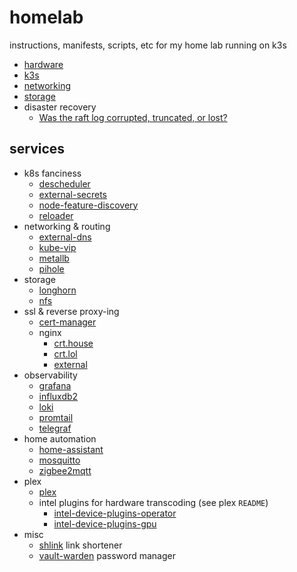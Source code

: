 # homelab

instructions, manifests, scripts, etc for my home lab running on k3s

- [hardware](/docs/hardware.md)
- [k3s](/docs/k3s.md)
- [networking](/docs/networking.md)
- [storage](/docs/storage.md)
- disaster recovery
  - [Was the raft log corrupted, truncated, or lost?](/docs/dr/raft.md)

## services

- k8s fanciness
  - [descheduler](/descheduler/)
  - [external-secrets](/external-secrets/)
  - [node-feature-discovery](/node-feature-discovery)
  - [reloader](/reloader/)
- networking & routing
  - [external-dns](/external-dns/)
  - [kube-vip](/kube-vip/)
  - [metallb](/metallb/)
  - [pihole](/pihole/)
- storage
  - [longhorn](/longhorn/)
  - [nfs](/nfs/)
- ssl & reverse proxy-ing
  - [cert-manager](/cert-manager/)
  - nginx
    - [crt.house](/nginx-crt-house/)
    - [crt.lol](/nginx-crt-lol/)
    - [external](/nginx-external/)
- observability
  - [grafana](/grafana/)
  - [influxdb2](/influxdb2/)
  - [loki](/loki/)
  - [promtail](/promtail/)
  - [telegraf](/telegraf/)
- home automation
  - [home-assistant](/home-assistant/)
  - [mosquitto](/mosquitto/)
  - [zigbee2mqtt](/zigbee2mqtt/)
- plex
  - [plex](/plex/)
  - intel plugins for hardware transcoding (see plex `README`)
    - [intel-device-plugins-operator](/intel-device-plugins-operator/)
    - [intel-device-plugins-gpu](/intel-device-plugins-gpu/)
- misc
  - [shlink](/shlink/) link shortener
  - [vault-warden](/vault-warden/) password manager
